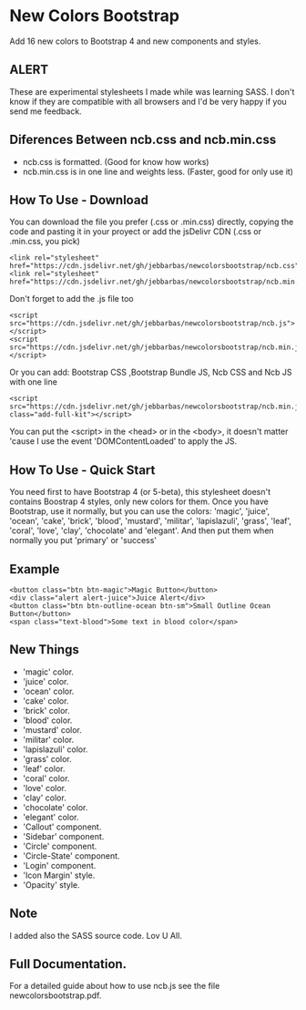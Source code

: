 # New Colors Bootstrap
Add 16 new colors to Bootstrap 4 and new components and styles.

## ALERT
These are experimental stylesheets I made while was learning SASS. I don't know if they are compatible with all browsers and I'd be very happy if you send me feedback.

## Diferences Between ncb.css and ncb.min.css
- ncb.css is formatted. (Good for know how works)
- ncb.min.css is in one line and weights less. (Faster, good for only use it)

## How To Use - Download
You can download the file you prefer (.css or .min.css) directly, copying the code and pasting it in your proyect or add the jsDelivr CDN (.css or .min.css, you pick)
~~~
<link rel="stylesheet" href="https://cdn.jsdelivr.net/gh/jebbarbas/newcolorsbootstrap/ncb.css">
<link rel="stylesheet" href="https://cdn.jsdelivr.net/gh/jebbarbas/newcolorsbootstrap/ncb.min.css">
~~~
Don't forget to add the .js file too
~~~
<script src="https://cdn.jsdelivr.net/gh/jebbarbas/newcolorsbootstrap/ncb.js"></script>
<script src="https://cdn.jsdelivr.net/gh/jebbarbas/newcolorsbootstrap/ncb.min.js"></script>
~~~
Or you can add: Bootstrap CSS ,Bootstrap Bundle JS, Ncb CSS and Ncb JS with one line
~~~
<script src="https://cdn.jsdelivr.net/gh/jebbarbas/newcolorsbootstrap/ncb.min.js" class="add-full-kit"></script>
~~~
You can put the &lt;script&gt; in the &lt;head&gt; or in the &lt;body&gt;, it doesn't matter 'cause I use the event 'DOMContentLoaded' to apply the JS.

## How To Use - Quick Start
You need first to have Bootstrap 4 (or 5-beta), this stylesheet doesn't contains Boostrap 4 styles, only new colors for them.
Once you have Bootstrap, use it normally, but you can use the colors:  'magic', 'juice', 'ocean', 'cake',
'brick', 'blood', 'mustard', 'militar', 'lapislazuli', 'grass', 'leaf', 'coral', 'love', 'clay', 'chocolate'
and 'elegant'.
And then put them when normally you put 'primary' or 'success'

## Example
~~~
<button class="btn btn-magic">Magic Button</button>
<div class="alert alert-juice">Juice Alert</div>
<button class="btn btn-outline-ocean btn-sm">Small Outline Ocean Button</button>
<span class="text-blood">Some text in blood color</span>
~~~

## New Things
- 'magic' color.
- 'juice' color.
- 'ocean' color.
- 'cake' color.
- 'brick' color.
- 'blood' color.
- 'mustard' color.
- 'militar' color.
- 'lapislazuli' color.
- 'grass' color.
- 'leaf' color.
- 'coral' color.
- 'love' color.
- 'clay' color.
- 'chocolate' color.
- 'elegant' color.
- 'Callout' component.
- 'Sidebar' component.
- 'Circle' component.
- 'Circle-State' component.
- 'Login' component.
- 'Icon Margin' style.
- 'Opacity' style.

## Note
I added also the SASS source code. Lov U All.

## Full Documentation.
For a detailed guide about how to use ncb.js see the file newcolorsbootstrap.pdf.